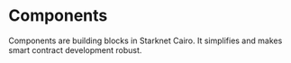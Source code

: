 # Components

Components are building blocks in Starknet Cairo. It simplifies and makes smart contract development robust. 
